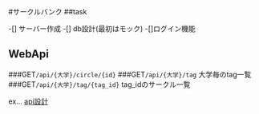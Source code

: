 #サークルバンク
##task

-[] サーバー作成
-[] db設計(最初はモック)
-[]ログイン機能 

## WebApi

###GET```/api/{大学}/circle/{id}```
###GET```/api/{大学}/tag```
大学毎のtag一覧
###GET```/api/{大学}/tag/{tag_id}```
tag_idのサークル一覧

ex...
[api設計](https://hackmd.io/KYBg7AZgxgjDAmBaAnAFgEwUamBWGiARpAByIBsJJs6M5I6JAhkA)
